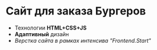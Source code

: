 <div>
  <h1>Сайт для заказа Бургеров</h1>
  <ul>
    <li>Технологии <b>HTML+CSS+JS</b></li>
    <li><b>Адаптивный</b> дизайн</li>
    <li><i>Верстка сайта в рамках интенсива "Frontend.Start"<i></li>
  </ul>
  <br>
  </div>
